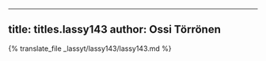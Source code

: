
---
title: titles.lassy143
author: Ossi Törrönen
---
{% translate_file _lassyt/lassy143/lassy143.md %}
